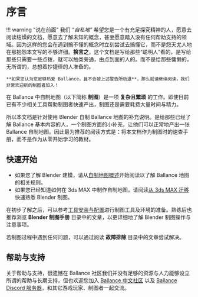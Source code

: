 # 序言

!!! warning "说在前面"
    我们 _“自私地”_ 希望您是一个有充足探究精神的人，愿意去阅读枯燥的文档，愿意去了解未知的概念，甚至愿意踏入没有任何帮助支持的领域。因为这样的您会在遇到搞不懂的概念时立刻尝试去搞懂它，而不是怨天尤人地在那抱怨本文写的不够详细。**换言之**，这个文档是写给那些“聪明人”看的，是写给那些只需要一些点拨，就可以触类旁通，由点到面的人的。而不是给那些慵懒的，无所谓的，总想着抄捷径的人准备的。

    **如果您认为您足够热爱 Ballance，且不会被上述警告所劝退**，那么就请继续阅读，我们非常欢迎新的制图者加入！

在 Ballance 中自制地图（以下简称 **制图**）是一项 **复杂且繁琐** 的工作。即使目前已有不少相关工具帮助制图者快速产出，制图还是需要耗费大量时间与精力。

所以本文档是针对使用 Blender 自制 Ballance 地图的补充说明。是给那些已经了解 Ballance 基本内容的人，一个制图方面的小补充，让他们可以正常地产出一张 Ballance 自制地图。因此最为推荐的阅读方式是：将本文档作为制图时的速查手册，而不是作为从零开始学习的教材。

## 快速开始

- 如果您了解 Blender 建模，请从[自制地图概述](./mapping/introduction.md)开始阅读以了解 Ballance 地图的相关规则。
- 如果您已经知道如何在 3ds MAX 中制作自制地图，请阅读[从 3ds MAX 迁移](./migrate-from-max.md)快速熟悉 Blender 制图。

在初步了解之后，可以参考[工具安装与配置](./mapping/installations.md)进行制图工具及环境的准备。熟练后也推荐浏览 **Blender 制图手册** 目录中的文章，以更详细地了解 Blender 制图操作与注意事项。

若制图过程中遇到任何问题，可以通过阅读 **故障排除** 目录中的文章尝试解决。

## 帮助与支持

关于帮助与支持，很遗憾在 Ballance 社区我们并没有足够的资源与人力能够设立所谓的帮助与长期支持，但也欢迎您加入 [Ballance 中文社区](https://ballance.jxpxxzj.cn/wiki/Ballance%E5%90%A7) 以及 [Ballance Discord 服务器](https://ballance.jxpxxzj.cn/wiki/Ballance_Discord%E6%9C%8D%E5%8A%A1%E5%99%A8)，和其它游戏玩家、制图者一起交流。
